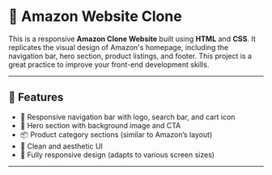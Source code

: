 # 🛒 Amazon Website Clone

This is a responsive **Amazon Clone Website** built using **HTML** and **CSS**. It replicates the visual design of Amazon's homepage, including the navigation bar, hero section, product listings, and footer. This project is a great practice to improve your front-end development skills.

---

## 🚀 Features

- 🧭 Responsive navigation bar with logo, search bar, and cart icon
- 🎯 Hero section with background image and CTA
- 📦 Product category sections (similar to Amazon’s layout)
- 🌙 Clean and aesthetic UI
- 📱 Fully responsive design (adapts to various screen sizes)

---


